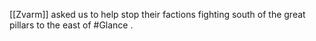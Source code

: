 [[Zvarm]] asked us to help stop their factions fighting south of the great pillars to the east of #Glance .

